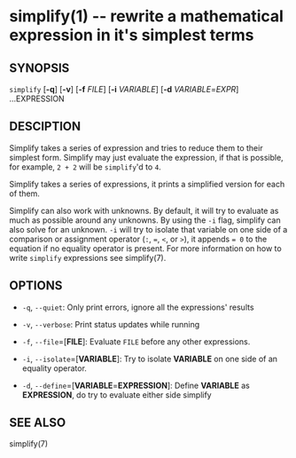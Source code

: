 simplify(1) -- rewrite a mathematical expression in it's simplest terms
========================================================================

## SYNOPSIS

`simplify` [__-q__] [__-v__] [__-f__ _FILE_] [__-i__ _VARIABLE_] [__-d__ _VARIABLE_=_EXPR_] ...EXPRESSION

## DESCIPTION

Simplify takes a series of expression and tries to reduce them to their simplest form.
Simplify may just evaluate the expression, if that is possible, for example, `2 + 2` will be
`simplify`'d to `4`.

Simplify takes a series of expressions, it prints a simplified version for each of them.

Simplify can also work with unknowns. By default, it will try to evaluate as much as possible around any unknowns.
By using the `-i` flag, simplify can also solve for an unknown. `-i` will try to isolate that variable on one side of
a comparison or assignment operator (`:`, `=`, `<`, or `>`), it appends `= 0` to the equation if no equality operator is present.
For more information on how to write `simplify` expressions see simplify(7).

## OPTIONS

* `-q`, `--quiet`:
   Only print errors, ignore all the expressions' results

* `-v`, `--verbose`:
   Print status updates while running

* `-f`, `--file`=[__FILE__]:
   Evaluate `FILE` before any other expressions.

* `-i`, `--isolate`=[__VARIABLE__]:
   Try to isolate __VARIABLE__ on one side of an equality operator.

* `-d`, `--define`=[__VARIABLE__=__EXPRESSION__]:
   Define __VARIABLE__ as __EXPRESSION__, do try to evaluate either side simplify

## SEE ALSO

simplify(7)